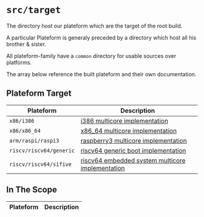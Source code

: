 `src/target`
=============

The directory host our plateform which are the target of the root build.

A particular Plateform is generaly preceded by a directory which host all his brother & sister.

All plateform-family have a `common` directory for usable sources over platforms.

The array below reference the built plateform and their own documentation.


## Plateform Target

| Plateform               | Description                                                                              |
|-------------------------|------------------------------------------------------------------------------------------|
| `x86/i386`              | [i386 multicore implementation](x86/i386/README.md)                                      |
| `x86/x86_64`            | [x86_64 multicore implementation](x86/i386/README.md)                                    |
| `arm/raspi/raspi3`      | [raspberry3 multicore implementation](arm/raspi/raspi3/README.md)                        |
| `riscv/riscv64/generic` | [riscv64 generic boot implementation](riscv/riscv64/generic/README.md)                   |
| `riscv/riscv64/sifive`  | [riscv64 embedded system multicore implementation](riscv/riscv64/sifive/README.md)       |


## In The Scope

| Plateform            | Description                                                          |
|----------------------|----------------------------------------------------------------------|